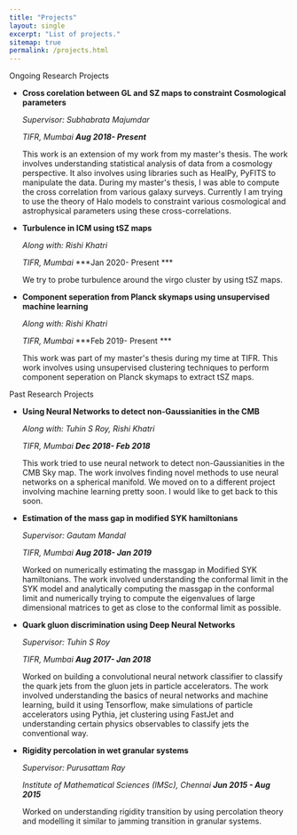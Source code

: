 ```yaml
---
title: "Projects"
layout: single
excerpt: "List of projects."
sitemap: true
permalink: /projects.html
---
```


Ongoing Research Projects

-   **Cross corelation between GL and SZ maps to constraint Cosmological
    parameters**

    *Supervisor: Subhabrata Majumdar*

    *TIFR, Mumbai* ***Aug 2018- Present***

    This work is an extension of my work from my master's thesis.
    The work involves understanding statistical analysis of data from a
    cosmology perspective. It also involves using libraries such as
    HealPy, PyFITS to manipulate the data. 
    During my master's thesis, I was able to compute the cross correlation from various galaxy surveys.
    Currently I am trying to use the theory of Halo models to constraint various cosmological and astrophysical
    parameters using these cross-correlations.


-   **Turbulence in ICM using tSZ maps**

    *Along with: Rishi Khatri*

    *TIFR, Mumbai* ***Jan 2020- Present ***

    We try to probe turbulence around the virgo cluster by using tSZ maps. 
    

-   **Component seperation from Planck skymaps using unsupervised machine learning**

    *Along with: Rishi Khatri*

    *TIFR, Mumbai* ***Feb 2019- Present ***

    This work was part of my master's thesis during my time at TIFR. This work involves using unsupervised
    clustering techniques to perform component seperation on Planck skymaps to extract tSZ maps.

Past Research Projects

-   **Using Neural Networks to detect non-Gaussianities in the CMB**

    *Along with: Tuhin S Roy, Rishi Khatri*

    *TIFR, Mumbai* ***Dec 2018- Feb 2018***

    This work tried to use neural network to
    detect non-Gaussianities in the CMB Sky map. The work involves
    finding novel methods to use neural networks on a spherical
    manifold. We moved on to a different project involving machine learning pretty soon.
    I would like to get back to this soon.

-   **Estimation of the mass gap in modified SYK hamiltonians**

    *Supervisor: Gautam Mandal*

    *TIFR, Mumbai* ***Aug 2018- Jan 2019***

    Worked on numerically estimating the massgap in Modified SYK
    hamiltonians. The work involved understanding the conformal limit in
    the SYK model and analytically computing the massgap in the
    conformal limit and numerically trying to compute the eigenvalues of
    large dimensional matrices to get as close to the conformal limit as
    possible.

-   **Quark gluon discrimination using Deep Neural Networks**

    *Supervisor: Tuhin S Roy*

    *TIFR, Mumbai* ***Aug 2017- Jan 2018***

    Worked on building a convolutional neural network classifier to
    classify the quark jets from the gluon jets in particle
    accelerators. The work involved understanding the basics of neural
    networks and machine learning, build it using Tensorflow, make
    simulations of particle accelerators using Pythia, jet clustering
    using FastJet and understanding certain physics observables to
    classify jets the conventional way.

-   **Rigidity percolation in wet granular systems**

    *Supervisor: Purusattam Ray*

    *Institute of Mathematical Sciences (IMSc), Chennai* ***Jun 2015 -
    Aug 2015***

    Worked on understanding rigidity transition by using percolation
    theory and modelling it similar to jamming transition in granular
    systems.

